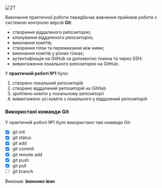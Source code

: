 ![ZT](https://media.ztu.edu.ua/wp-content/uploads/2020/02/Group-6-1-1536x465.png)

Виконання практичної роботи передбачає вивчення прийомів роботи з системою контролю версій **Git**:

- створення віддаленого репозиторію;
- клонування віддаленого репозиторію;
- виконання комітів;
- створення гілок та перемикання між ними;
- виконання комітів у різних гілках;
- аутентифікація на GitHub за допомогою токена та через SSH;
- вивантаження локального репозиторію на GitHub.

У **практичній роботі №1** було:

1. створено локальний репозиторій
2. створено віддалений репозиторій на GitHub
3. зроблено коміти у локальному репозиторії
4. вивантажено усі коміти з локального у віддалений репозиторій

### Використані команди Git

У практичній роботі №1 було використано такі команди Git:

- [x] git init
- [x] git status
- [x] git add
- [x] git commit
- [x] git remote add
- [x] git push
- [x] git pull
- [ ] git branch

Виконав: **_Іваненко Іван_**
